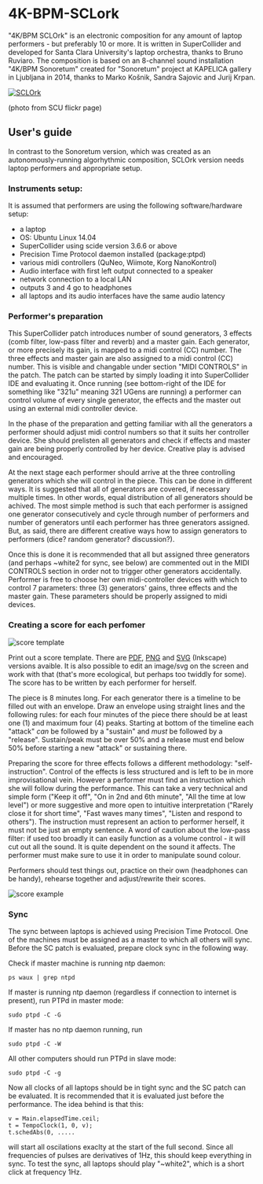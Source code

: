 # 4K-BPM-SCLork

"4K/BPM SCLOrk" is an electronic composition for any amount of laptop performers - but preferably 10 or more. It is written in SuperCollider and developed for Santa Clara University's laptop orchestra, thanks to Bruno Ruviaro. The composition is based on an 8-channel sound installation "4K/BPM Sonoretum" created for "Sonoretum" project at KAPELICA gallery in Ljubljana in 2014, thanks to Marko Košnik, Sandra Sajovic and Jurij Krpan.

[![SCLOrk](https://farm3.staticflickr.com/2928/14207063349_dd25298321_k_d.jpg "SCLOrk")](https://www.flickr.com/photos/scucpa/sets/72157645156322753/)

(photo from SCU flickr page)

## User's guide

In contrast to the Sonoretum version, which was created as an autonomously-running algorhythmic composition, SCLOrk version needs laptop performers and appropriate setup.


### Instruments setup:

It is assumed that performers are using the following software/hardware setup:
- a laptop
- OS: Ubuntu Linux 14.04
- SuperCollider using scide version 3.6.6 or above
- Precision Time Protocol daemon installed (package:ptpd)
- various midi controllers (QuNeo, Wiimote, Korg NanoKontrol)
- Audio interface with first left output connected to a speaker
- network connection to a local LAN
- outputs 3 and 4 go to headphones
- all laptops and its audio interfaces have the same audio latency



### Performer's preparation

This SuperCollider patch introduces number of sound generators, 3 effects (comb filter, low-pass filter and reverb) and a master gain. Each generator, or more precisely its gain, is mapped to a midi control (CC) number. The three effects and master gain are also assigned to a midi control (CC) number. This is visible and changable under section "MIDI CONTROLS" in the patch. The patch can be started by simply loading it into SuperCollider IDE and evaluating it. Once running (see bottom-right of the IDE for something like "321u" meaning 321 UGens are running) a performer can control volume of every single generator, the effects and the master out using an external midi controller device.

In the phase of the preparation and getting familiar with all the generators a performer should adjust midi control numbers so that it suits her controller device. She should prelisten all generators and check if effects and master gain are being properly controlled by her device. Creative play is advised and encouraged.

At the next stage each performer should arrive at the three controlling generators which she will control in the piece. This can be done in different ways. It is suggested that all of generators are covered, if necessary multiple times. In other words, equal distribution of all generators should be achived. The most simple method is such that each performer is assigned one generator consecutively and cycle through number of performers and number of generators until each performer has three generators assigned. But, as said, there are different creative ways how to assign generators to performers (dice? random generator? discussion?).

Once this is done it is recommended that all but assigned three generators (and perhaps ~white2 for sync, see below) are commented out in the MIDI CONTROLS section in order not to trigger other generators accidentally. Performer is free to choose her own midi-controller devices with which to control 7 parameters: three (3) generators' gains, three effects and the master gain. These parameters should be properly assigned to midi devices.



### Creating a score for each perfomer

![score template](https://raw.githubusercontent.com/novadeviator/4K-BPM-SCLork/master/score_template.png "Score Template")

Print out a score template. There are [PDF](https://github.com/novadeviator/4K-BPM-SCLork/raw/master/score_template.pdf), [PNG](https://github.com/novadeviator/4K-BPM-SCLork/raw/master/score_template.png) and [SVG](https://github.com/novadeviator/4K-BPM-SCLork/raw/master/score_template.svg) (Inkscape) versions avaible. It is also possible to edit an image/svg on the screen and work with that (that's more ecological, but perhaps too twiddly for some). The score has to be written by each performer for herself.

The piece is 8 minutes long. For each generator there is a timeline to be filled out with an envelope. Draw an envelope using straight lines and the following rules: for each four minutes of the piece there should be at least one (1) and maximum four (4) peaks. Starting at bottom of the timeline each "attack" *can* be followed by a "sustain" and *must* be followed by a "release". Sustain/peak must be over 50% and a release must end below 50% before starting a new "attack" or sustaining there.

Preparing the score for three effects follows a different methodology: "self-instruction". Control of the effects is less structured and is left to be in more improvisational vein. However a performer must find an instruction which she will follow during the performance. This can take a very technical and simple form ("Keep it off", "On in 2nd and 6th minute", "All the time at low level") or more suggestive and more open to intuitive interpretation ("Rarely close it for short time", "Fast waves many times", "Listen and respond to others"). The instruction must represent an action to performer herself, it must not be just an empty sentence. A word of caution about the low-pass filter: if used too broadly it can easily function as a volume control - it will cut out all the sound. It is quite dependent on the sound it affects. The performer must make sure to use it in order to manipulate sound colour.

Performers should test things out, practice on their own (headphones can be handy), rehearse together and adjust/rewrite their scores.

![score example](https://raw.githubusercontent.com/novadeviator/4K-BPM-SCLork/master/score_example.jpg "Score Example")


### Sync

The sync between laptops is achieved using Precision Time Protocol. One of the machines must be assigned as a master to which all others will sync. Before the SC patch is evaluated, prepare clock sync in the following way.

Check if master machine is running ntp daemon:

    ps waux | grep ntpd



If master is running ntp daemon (regardless if connection to internet is present), run PTPd in master mode:

    sudo ptpd -C -G



If master has no ntp daemon running, run

    sudo ptpd -C -W



All other computers should run PTPd in slave mode:

    sudo ptpd -C -g



Now all clocks of all laptops should be in tight sync and the SC patch can be evaluated. It is recommended that it is evaluated just before the performance. The idea behind is that this:

    v = Main.elapsedTime.ceil;
    t = TempoClock(1, 0, v);
    t.schedAbs(0, .....

will start all oscilations exaclty at the start of the full second. Since all frequencies of pulses are derivatives of 1Hz, this should  keep everything in sync. To test the sync, all laptops should play "~white2", which is a short click at frequency 1Hz.






